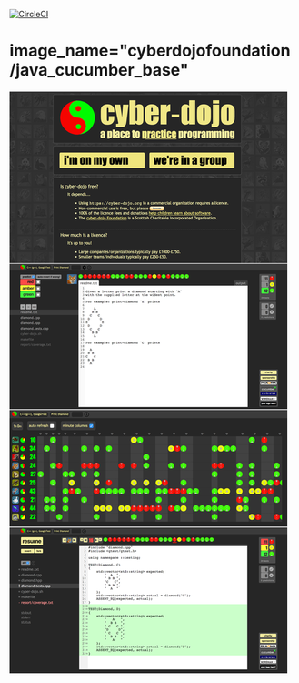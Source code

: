 
[![CircleCI](https://circleci.com/gh/cyber-dojo-languages/java-cucumberbase.svg?style=svg)](https://circleci.com/gh/cyber-dojo-languages/java-cucumberbase)

# image_name="cyberdojofoundation/java_cucumber_base"

![cyber-dojo.org home page](https://github.com/cyber-dojo/cyber-dojo/blob/master/shared/home_page_snapshot.png)
